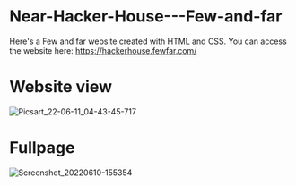 # Near-Hacker-House---Few-and-far
Here's a Few and far website created with HTML and CSS.
You can access the website here: https://hackerhouse.fewfar.com/

# Website view
![Picsart_22-06-11_04-43-45-717](https://user-images.githubusercontent.com/106864582/173172378-8d4a0ecc-b197-44a9-a2f7-28378a0ad71c.jpg)

# Fullpage
![Screenshot_20220610-155354](https://user-images.githubusercontent.com/106864582/173172394-372d67d8-fb6f-4913-a24c-9c6bf9f7ab11.png)
